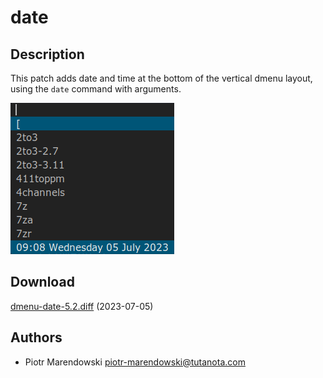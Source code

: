 date
=============

Description
-----------
This patch adds date and time at the bottom of the vertical dmenu layout, using the `date` command with arguments. 

![dmenu date screenshot](dmenu-date.png)

Download
--------
[dmenu-date-5.2.diff](dmenu-date-5.2.diff) (2023-07-05)

Authors
-------
* Piotr Marendowski <piotr-marendowski@tutanota.com>
